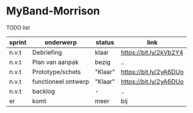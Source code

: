 # MyBand-Morrison

TODO list

|sprint|onderwerp|status|link|
------|---------|------|----
|n.v.t|Debriefing|klaar|https://bit.ly/2kVb2Y4|
|n.v.t|Plan van aanpak|bezig|..|
|n.v.t|Prototype/schets|"Klaar"|https://bit.ly/2yA6DUo|     (Ontwerp)
|n.v.t|functioneel ontwerp|"Klaar"|https://bit.ly/2yA6DUo|  (Ontwerp)
|n.v.t|backlog|-|..|
|er|komt|meer|bij|
